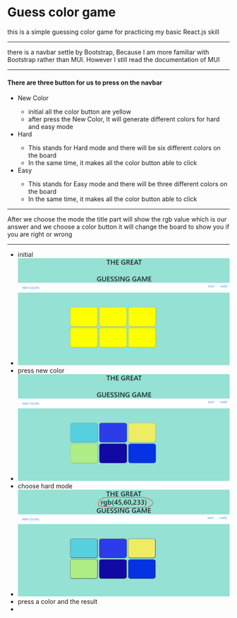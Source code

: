 <h1>Guess color game</h1>
  <p>this is a simple guessing color game for practicing my basic React.js skill</p>
  <hr>
  <p>there is a navbar settle by Bootstrap, Because I am more familiar with Bootstrap
    rather than MUI. However I still read the documentation of MUI</p>
  <hr>
  <h4>There are three button for us to press on the navbar</h4>
  <ul>
    <li>New Color</li>
    <ul>
      <li>initial all the color button are yellow</li>
      <li>after press the New Color, It will generate different colors for hard and easy mode</li>
    </ul>
    <li>Hard</li>
    <ul>
      <li>This stands for Hard mode and there will be six different colors on the board</li>
      <li>In the same time, it makes all the color button able to click</li>
    </ul>
    <li>Easy</li>
    <ul>
      <li>This stands for Easy mode and there will be three different colors on the board</li>
      <li>In the same time, it makes all the color button able to click</li>
    </ul>
  </ul>
  <hr>
  <p>After we choose the mode the title part will show the rgb value which is our answer
    and we choose a color button it will change the board to show you if you are right or wrong</p>
  <hr>
  <ul>
    <li>initial</li>
    <li><img src="initial.PNG" alt=""></li>
    <li>press new color</li>
    <li><img src="pressNewColor.PNG" alt=""></li>
    <li>choose hard mode</li>
    <li><img src="pressHard.PNG" alt=""></li>
    <li>press a color and the result</li>
    <li><img src="result.PNG" alt=""></li>
  </ul>
